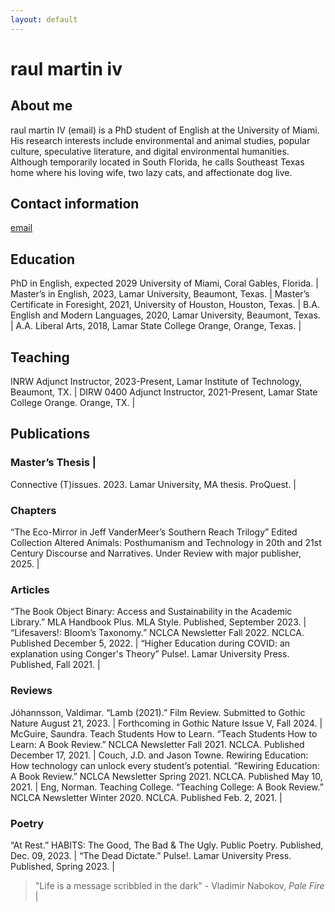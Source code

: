 ```yaml
---
layout: default
---
```


# raul martin iv 

## About me 

raul martin IV (email) is a PhD student of English at the University of Miami. His research interests include environmental and animal studies, popular culture, speculative literature, and digital environmental humanities. Although temporarily located in South Florida, he calls Southeast Texas home where his loving wife, two lazy cats, and affectionate dog live.

## Contact information 

[email](rxm1934@miami.edu) 

## Education ##

PhD in English, expected 2029 University of Miami, Coral Gables, Florida. | 
Master’s in English, 2023, Lamar University, Beaumont, Texas.  |
Master’s Certificate in Foresight, 2021, University of Houston, Houston, Texas.  |
B.A. English and Modern Languages, 2020, Lamar University, Beaumont, Texas.  |
A.A. Liberal Arts, 2018, Lamar State College Orange, Orange, Texas. |

## Teaching ##

INRW Adjunct Instructor, 2023-Present, Lamar Institute of Technology, Beaumont, TX.   |
DIRW 0400 Adjunct Instructor, 2021-Present, Lamar State College Orange. Orange, TX.  |

## Publications ##
### Master’s Thesis  |
Connective (T)issues. 2023. Lamar University, MA thesis. ProQuest.  |
 
### Chapters ###
“The Eco-Mirror in Jeff VanderMeer’s Southern Reach Trilogy” Edited Collection Altered Animals: Posthumanism and Technology in 20th and 21st Century Discourse and Narratives. Under Review with major publisher, 2025.   |

### Articles ###
“The Book Object Binary: Access and Sustainability in the Academic Library.” MLA Handbook Plus. MLA Style. Published, September 2023.  |
“Lifesavers!: Bloom’s Taxonomy.” NCLCA Newsletter Fall 2022. NCLCA. Published December 5, 2022.  | 
“Higher Education during COVID: an explanation using Conger's Theory” Pulse!. Lamar University Press. Published, Fall 2021.   |

### Reviews ###
Jóhannsson, Valdimar. “Lamb (2021).” Film Review. Submitted to Gothic Nature August 21, 2023. | Forthcoming in Gothic Nature Issue V, Fall 2024.  |
McGuire, Saundra. Teach Students How to Learn. “Teach Students How to Learn: A Book Review.” NCLCA Newsletter Fall 2021. NCLCA. Published December 17, 2021.  |
Couch, J.D. and Jason Towne. Rewiring Education: How technology can unlock every student’s potential. “Rewiring Education: A Book Review.” NCLCA Newsletter Spring 2021. NCLCA. Published May 10, 2021.   |
Eng, Norman. Teaching College. “Teaching College: A Book Review.” NCLCA Newsletter Winter 2020. NCLCA. Published Feb. 2, 2021.  |

### Poetry ###
“At Rest.” HABITS: The Good, The Bad & The Ugly. Public Poetry. Published, Dec. 09, 2023.  |
“The Dead Dictate.” Pulse!. Lamar University Press. Published, Spring 2023.  |

> "Life is a message scribbled in the dark" - Vladimir Nabokov, _Pale Fire_  |

